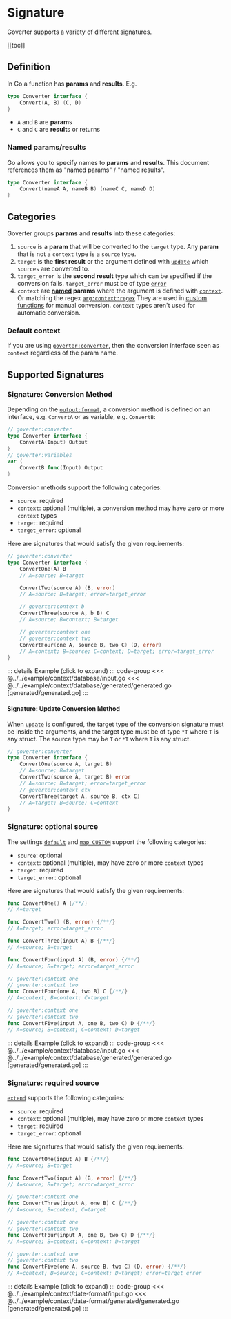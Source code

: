 # Signature

Goverter supports a variety of different signatures.

[[toc]]

## Definition

In Go a function has **params** and **results**. E.g.

```go
type Converter interface {
    Convert(A, B) (C, D)
}
```

- `A` and `B` are **param**s
- `C` and `C` are **result**s or returns

### Named params/results

Go allows you to specify names to **params** and **results**. This document
references them as "named params" / "named results".

```go
type Converter interface {
    Convert(nameA A, nameB B) (nameC C, nameD D)
}
```

## Categories

Goverter groups **params** and **results** into these categories:

1. `source` is a **param** that will be converted to the `target` type. Any
   **param** that is not a `context` type is a `source` type.
1. `target` is the **first result** or the argument defined with
   [`update`](./update.md)  which `sources` are converted to.
1. `target_error` is the **second result** type which can be specified if the
   conversion fails. `target_error` must be of type
   [`error`](https://go.dev/tour/methods/19)
1. `context` are **[named](#named-paramsresults) params** where the argument is
   defined with [`context`](./context.md). Or matching the regex
   [`arg:context:regex`](./arg.md#arg-context-regex) They are used in [custom
   functions](#custom-function) for manual conversion. `context` types aren't
   used for automatic conversion.

### Default context

If you are using [`goverter:converter`](./converter.md), then the conversion
interface seen as `context` regardless of the param name.

## Supported Signatures

### Signature: Conversion Method

Depending on the [`output:format`](./output.md#output-format), a conversion
method is defined on an interface, e.g. `ConvertA` or as variable, e.g.
`ConvertB`:

```go
// goverter:converter
type Converter interface {
    ConvertA(Input) Output
}
// goverter:variables
var (
    ConvertB func(Input) Output
)
```

Conversion methods support the following categories:

- `source`: required
- `context`: optional (multiple), a conversion method may have zero or more
  `context` types
- `target`: required
- `target_error`: optional

Here are signatures that would satisfy the given requirements:

```go
// goverter:converter
type Converter interface {
    ConvertOne(A) B
    // A=source; B=target

    ConvertTwo(source A) (B, error)
    // A=source; B=target; error=target_error

    // goverter:context b
    ConvertThree(source A, b B) C
    // A=source; B=context; B=target

    // goverter:context one
    // goverter:context two
    ConvertFour(one A, source B, two C) (D, error)
    // A=context; B=source; C=context; D=target; error=target_error
}
```

::: details Example (click to expand)
::: code-group
<<< @../../example/context/database/input.go
<<< @../../example/context/database/generated/generated.go [generated/generated.go]
:::

#### Signature: Update Conversion Method

When [`update`](./update.md) is configured, the target type of the conversion
signature must be inside the arguments, and the target type must be of type `*T`
where `T` is any struct. The source type may be `T` or `*T` where `T` is any
struct.

```go
// goverter:converter
type Converter interface {
    ConvertOne(source A, target B)
    // A=source; B=target
    ConvertTwo(source A, target B) error
    // A=source; B=target; error=target_error
    // goverter:context ctx
    ConvertThree(target A, source B, ctx C)
    // A=target; B=source; C=context
}
```

### Signature: optional source

The settings [`default`](./default.md) and
[`map CUSTOM`](./map.md#map-source-path-target-method) support the following
categories:

- `source`: optional
- `context`: optional (multiple), may have zero or more `context` types
- `target`: required
- `target_error`: optional

Here are signatures that would satisfy the given requirements:

```go
func ConvertOne() A {/**/}
// A=target

func ConvertTwo() (B, error) {/**/}
// A=target; error=target_error

func ConvertThree(input A) B {/**/}
// A=source; B=target

func ConvertFour(input A) (B, error) {/**/}
// A=source; B=target; error=target_error

// goverter:context one
// goverter:context two
func ConvertFour(one A, two B) C {/**/}
// A=context; B=context; C=target

// goverter:context one
// goverter:context two
func ConvertFive(input A, one B, two C) D {/**/}
// A=source; B=context; C=context; D=target
```

::: details Example (click to expand)
::: code-group
<<< @../../example/context/database/input.go
<<< @../../example/context/database/generated/generated.go [generated/generated.go]
:::

### Signature: required source

[`extend`](./extend.md) supports the following categories:

- `source`: required
- `context`: optional (multiple), may have zero or more `context` types
- `target`: required
- `target_error`: optional

Here are signatures that would satisfy the given requirements:

```go
func ConvertOne(input A) B {/**/}
// A=source; B=target

func ConvertTwo(input A) (B, error) {/**/}
// A=source; B=target; error=target_error

// goverter:context one
func ConvertThree(input A, one B) C {/**/}
// A=source; B=context; C=target

// goverter:context one
// goverter:context two
func ConvertFour(input A, one B, two C) D {/**/}
// A=source; B=context; C=context; D=target

// goverter:context one
// goverter:context two
func ConvertFive(one A, source B, two C) (D, error) {/**/}
// A=context; B=source; C=context; D=target; error=target_error
```

::: details Example (click to expand)
::: code-group
<<< @../../example/context/date-format/input.go
<<< @../../example/context/date-format/generated/generated.go [generated/generated.go]
:::
